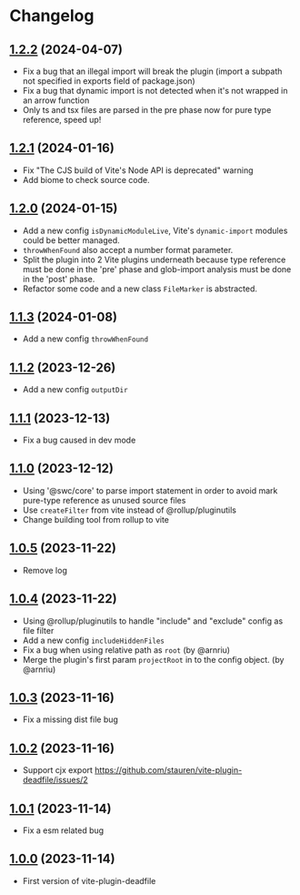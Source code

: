 # Changelog
## [1.2.2](https://github.com/stauren/vite-plugin-deadfile/tree/v1.2.2) (2024-04-07)
- Fix a bug that an illegal import will break the plugin (import a subpath not specified in exports field of package.json)
- Fix a bug that dynamic import is not detected when it's not wrapped in an arrow function
- Only ts and tsx files are parsed in the pre phase now for pure type reference, speed up!

## [1.2.1](https://github.com/stauren/vite-plugin-deadfile/tree/v1.2.1) (2024-01-16)
- Fix "The CJS build of Vite's Node API is deprecated" warning
- Add biome to check source code.

## [1.2.0](https://github.com/stauren/vite-plugin-deadfile/tree/v1.2.0) (2024-01-15)
- Add a new config `isDynamicModuleLive`, Vite's `dynamic-import` modules could be better managed.
- `throwWhenFound` also accept a number format parameter.
- Split the plugin into 2 Vite plugins underneath because type reference must be done in the 'pre' phase and glob-import analysis must be done in the 'post' phase.
- Refactor some code and a new class `FileMarker` is abstracted.

## [1.1.3](https://github.com/stauren/vite-plugin-deadfile/tree/v1.1.3) (2024-01-08)
- Add a new config `throwWhenFound`

## [1.1.2](https://github.com/stauren/vite-plugin-deadfile/tree/v1.1.2) (2023-12-26)
- Add a new config `outputDir`

## [1.1.1](https://github.com/stauren/vite-plugin-deadfile/tree/v1.1.1) (2023-12-13)
- Fix a bug caused in dev mode

## [1.1.0](https://github.com/stauren/vite-plugin-deadfile/tree/v1.1.0) (2023-12-12)
- Using '@swc/core' to parse import statement in order to avoid mark pure-type reference as unused source files
- Use `createFilter` from vite instead of @rollup/pluginutils
- Change building tool from rollup to vite

## [1.0.5](https://github.com/stauren/vite-plugin-deadfile/tree/v1.0.5) (2023-11-22)
- Remove log

## [1.0.4](https://github.com/stauren/vite-plugin-deadfile/tree/v1.0.4) (2023-11-22)
- Using @rollup/pluginutils to handle "include" and "exclude" config as file filter
- Add a new config `includeHiddenFiles`
- Fix a bug when using relative path as `root` (by @arnriu)
- Merge the plugin's first param `projectRoot` in to the config object. (by @arnriu)

## [1.0.3](https://github.com/stauren/vite-plugin-deadfile/tree/v1.0.3) (2023-11-16)
- Fix a missing dist file bug

## [1.0.2](https://github.com/stauren/vite-plugin-deadfile/tree/v1.0.2) (2023-11-16)
- Support cjx export https://github.com/stauren/vite-plugin-deadfile/issues/2

## [1.0.1](https://github.com/stauren/vite-plugin-deadfile/tree/v1.0.1) (2023-11-14)
- Fix a esm related bug

## [1.0.0](https://github.com/stauren/vite-plugin-deadfile/tree/v1.0.0) (2023-11-14)
- First version of vite-plugin-deadfile
